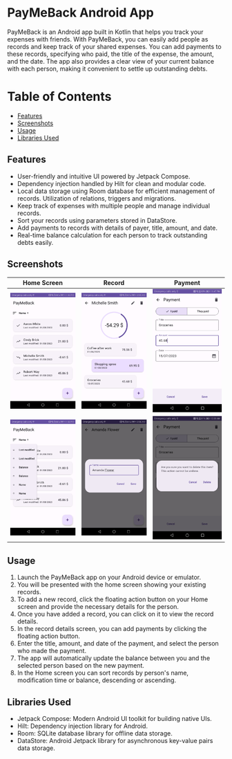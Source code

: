 # PayMeBack Android App

PayMeBack is an Android app built in Kotlin that helps you track your expenses with friends. With PayMeBack, you can easily add people as records and keep track of your shared expenses. You can add payments to these records, specifying who paid, the title of the expense, the amount, and the date. The app also provides a clear view of your current balance with each person, making it convenient to settle up outstanding debts.

# Table of Contents

- [Features](#features)
- [Screenshots](#screenshots)
- [Usage](#usage)
- [Libraries Used](#libraries-used)


## Features

- User-friendly and intuitive UI powered by Jetpack Compose.
- Dependency injection handled by Hilt for clean and modular code.
- Local data storage using Room database for efficient management of records. Utilization of relations, triggers and migrations. 
- Keep track of expenses with multiple people and manage individual records.
- Sort your records using parameters stored in DataStore.
- Add payments to records with details of payer, title, amount, and date.
- Real-time balance calculation for each person to track outstanding debts easily.

## Screenshots

| Home Screen                                       | Record                                             | Payment                                           |
|---------------------------------------------------|----------------------------------------------------|---------------------------------------------------|
| ![Home Screen](screenshots/home.jpg)              | ![Add Record](screenshots/edit_record.jpg)         | ![Record Details](screenshots/edit_payment.jpg)   |                                   |
| ![Home Screen](screenshots/home_sort.jpg)         | ![Add Record](screenshots/add_person.jpg)          | ![Record Details](screenshots/delete_payment.jpg) |
## Usage

1. Launch the PayMeBack app on your Android device or emulator.
2. You will be presented with the home screen showing your existing records.
3. To add a new record, click the floating action button on your Home screen and provide the necessary details for the person.
4. Once you have added a record, you can click on it to view the record details.
5. In the record details screen, you can add payments by clicking the floating action button.
6. Enter the title, amount, and date of the payment, and select the person who made the payment.
7. The app will automatically update the balance between you and the selected person based on the new payment.
8. In the Home screen you can sort records by person's name, modification time or balance, descending or ascending.

## Libraries Used

- Jetpack Compose: Modern Android UI toolkit for building native UIs.
- Hilt: Dependency injection library for Android.
- Room: SQLite database library for offline data storage.
- DataStore: Android Jetpack library for asynchronous key-value pairs data storage.